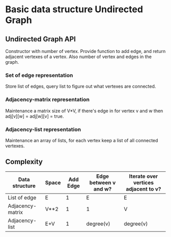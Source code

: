 # Basic data structure Undirected Graph

## Undirected Graph API
Constructor with number of vertex. Provide function to add edge, and return adjacent vertexes of a vertex.
Also number of vertex and edges in the graph.

### Set of edge representation
Store list of edges, query list to figure out what vertexes are connected.

### Adjacency-matrix representation
Maintenance a matrix size of V*V, if there's edge in for vertex v and w then adj[v][w] = adj[w][v] = true.

### Adjacency-list representation
Maintenance an array of lists, for each vertex keep a list of all connected vertexes.


## Complexity

| Data structure     | Space   | Add Edge  | Edge between v and w? | Iterate over vertices adjacent to v? |
|------------------- | ------- | --------- | --------------------- | ------------------------------------   |
| List of edge       | E       | 1         | E                     | E                                    |
| Adjacency-matrix   | V**2    | 1         | 1                     | V                                    |
| Adjacency-list     | E+V     | 1         | degree(v)             | degree(v)                            |